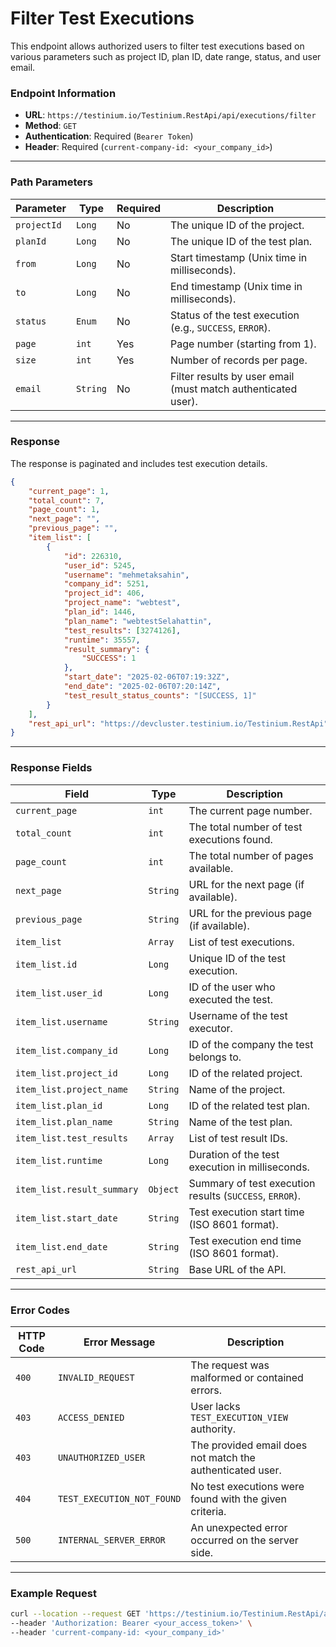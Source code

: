 # Filter Test Executions

This endpoint allows authorized users to filter test executions based on various parameters such as project ID, plan ID, date range, status, and user email.

### Endpoint Information

* **URL**: `https://testinium.io/Testinium.RestApi/api/executions/filter`
* **Method**: `GET`
* **Authentication**: Required (`Bearer Token`)
* **Header**: Required (`current-company-id: <your_company_id>`)

***

### Path Parameters

| Parameter   | Type     | Required | Description                                                   |
| ----------- | -------- | -------- | ------------------------------------------------------------- |
| `projectId` | `Long`   | No       | The unique ID of the project.                                 |
| `planId`    | `Long`   | No       | The unique ID of the test plan.                               |
| `from`      | `Long`   | No       | Start timestamp (Unix time in milliseconds).                  |
| `to`        | `Long`   | No       | End timestamp (Unix time in milliseconds).                    |
| `status`    | `Enum`   | No       | Status of the test execution (e.g., `SUCCESS`, `ERROR`).      |
| `page`      | `int`    | Yes      | Page number (starting from 1).                                |
| `size`      | `int`    | Yes      | Number of records per page.                                   |
| `email`     | `String` | No       | Filter results by user email (must match authenticated user). |

***

### Response

The response is paginated and includes test execution details.

```json
{
    "current_page": 1,
    "total_count": 7,
    "page_count": 1,
    "next_page": "",
    "previous_page": "",
    "item_list": [
        {
            "id": 226310,
            "user_id": 5245,
            "username": "mehmetaksahin",
            "company_id": 5251,
            "project_id": 406,
            "project_name": "webtest",
            "plan_id": 1446,
            "plan_name": "webtestSelahattin",
            "test_results": [3274126],
            "runtime": 35557,
            "result_summary": {
                "SUCCESS": 1
            },
            "start_date": "2025-02-06T07:19:32Z",
            "end_date": "2025-02-06T07:20:14Z",
            "test_result_status_counts": "[SUCCESS, 1]"
        }
    ],
    "rest_api_url": "https://devcluster.testinium.io/Testinium.RestApi"
}
```

***

### Response Fields

| Field                      | Type     | Description                                             |
| -------------------------- | -------- | ------------------------------------------------------- |
| `current_page`             | `int`    | The current page number.                                |
| `total_count`              | `int`    | The total number of test executions found.              |
| `page_count`               | `int`    | The total number of pages available.                    |
| `next_page`                | `String` | URL for the next page (if available).                   |
| `previous_page`            | `String` | URL for the previous page (if available).               |
| `item_list`                | `Array`  | List of test executions.                                |
| `item_list.id`             | `Long`   | Unique ID of the test execution.                        |
| `item_list.user_id`        | `Long`   | ID of the user who executed the test.                   |
| `item_list.username`       | `String` | Username of the test executor.                          |
| `item_list.company_id`     | `Long`   | ID of the company the test belongs to.                  |
| `item_list.project_id`     | `Long`   | ID of the related project.                              |
| `item_list.project_name`   | `String` | Name of the project.                                    |
| `item_list.plan_id`        | `Long`   | ID of the related test plan.                            |
| `item_list.plan_name`      | `String` | Name of the test plan.                                  |
| `item_list.test_results`   | `Array`  | List of test result IDs.                                |
| `item_list.runtime`        | `Long`   | Duration of the test execution in milliseconds.         |
| `item_list.result_summary` | `Object` | Summary of test execution results (`SUCCESS`, `ERROR`). |
| `item_list.start_date`     | `String` | Test execution start time (ISO 8601 format).            |
| `item_list.end_date`       | `String` | Test execution end time (ISO 8601 format).              |
| `rest_api_url`             | `String` | Base URL of the API.                                    |

***

### Error Codes

| HTTP Code | Error Message              | Description                                               |
| --------- | -------------------------- | --------------------------------------------------------- |
| `400`     | `INVALID_REQUEST`          | The request was malformed or contained errors.            |
| `403`     | `ACCESS_DENIED`            | User lacks `TEST_EXECUTION_VIEW` authority.               |
| `403`     | `UNAUTHORIZED_USER`        | The provided email does not match the authenticated user. |
| `404`     | `TEST_EXECUTION_NOT_FOUND` | No test executions were found with the given criteria.    |
| `500`     | `INTERNAL_SERVER_ERROR`    | An unexpected error occurred on the server side.          |

***

### Example Request

```bash
curl --location --request GET 'https://testinium.io/Testinium.RestApi/api/executions/filter?page=1&size=10' \
--header 'Authorization: Bearer <your_access_token>' \
--header 'current-company-id: <your_company_id>'
```

